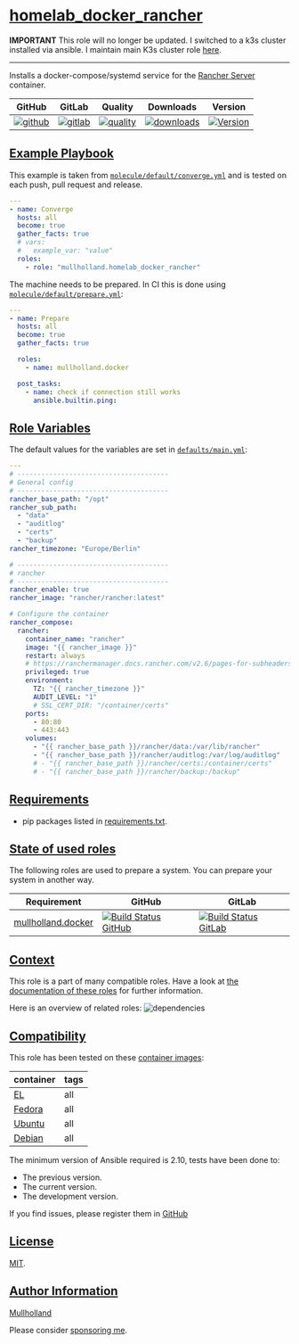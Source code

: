 # [homelab_docker_rancher](#homelab_docker_rancher)

**IMPORTANT**
This role will no longer be updated. I switched to a k3s cluster installed via ansible. I maintain main K3s cluster role [here](https://github.com/mullholland/ansible-role-k3s).

---
Installs a docker-compose/systemd service for the [Rancher Server](https://ranchermanager.docs.rancher.com/pages-for-subheaders/deploy-rancher-manager) container.

|GitHub|GitLab|Quality|Downloads|Version|
|------|------|-------|---------|-------|
|[![github](https://github.com/mullholland/ansible-role-homelab_docker_rancher/workflows/Ansible%20Molecule/badge.svg)](https://github.com/mullholland/ansible-role-homelab_docker_rancher/actions)|[![gitlab](https://gitlab.com/opensourceunicorn/ansible-role-homelab_docker_rancher/badges/master/pipeline.svg)](https://gitlab.com/opensourceunicorn/ansible-role-homelab_docker_rancher)|[![quality](https://img.shields.io/ansible/quality/62708)](https://galaxy.ansible.com/mullholland/homelab_docker_rancher)|[![downloads](https://img.shields.io/ansible/role/d/62708)](https://galaxy.ansible.com/mullholland/homelab_docker_rancher)|[![Version](https://img.shields.io/github/release/mullholland/ansible-role-homelab_docker_rancher.svg)](https://github.com/mullholland/ansible-role-homelab_docker_rancher/releases/)|

## [Example Playbook](#example-playbook)

This example is taken from [`molecule/default/converge.yml`](https://github.com/mullholland/ansible-role-homelab_docker_rancher/blob/master/molecule/default/converge.yml) and is tested on each push, pull request and release.

```yaml
---
- name: Converge
  hosts: all
  become: true
  gather_facts: true
  # vars:
  #   example_var: "value"
  roles:
    - role: "mullholland.homelab_docker_rancher"
```

The machine needs to be prepared. In CI this is done using [`molecule/default/prepare.yml`](https://github.com/mullholland/ansible-role-homelab_docker_rancher/blob/master/molecule/default/prepare.yml):

```yaml
---
- name: Prepare
  hosts: all
  become: true
  gather_facts: true

  roles:
    - name: mullholland.docker

  post_tasks:
    - name: check if connection still works
      ansible.builtin.ping:
```


## [Role Variables](#role-variables)

The default values for the variables are set in [`defaults/main.yml`](https://github.com/mullholland/ansible-role-homelab_docker_rancher/blob/master/defaults/main.yml):

```yaml
---
# --------------------------------------
# General config
# --------------------------------------
rancher_base_path: "/opt"
rancher_sub_path:
  - "data"
  - "auditlog"
  - "certs"
  - "backup"
rancher_timezone: "Europe/Berlin"

# --------------------------------------
# rancher
# --------------------------------------
rancher_enable: true
rancher_image: "rancher/rancher:latest"

# Configure the container
rancher_compose:
  rancher:
    container_name: "rancher"
    image: "{{ rancher_image }}"
    restart: always
    # https://ranchermanager.docs.rancher.com/v2.6/pages-for-subheaders/rancher-on-a-single-node-with-docker#privileged-access-for-rancher
    privileged: true
    environment:
      TZ: "{{ rancher_timezone }}"
      AUDIT_LEVEL: "1"
      # SSL_CERT_DIR: "/container/certs"
    ports:
      - 80:80
      - 443:443
    volumes:
      - "{{ rancher_base_path }}/rancher/data:/var/lib/rancher"
      - "{{ rancher_base_path }}/rancher/auditlog:/var/log/auditlog"
      # - "{{ rancher_base_path }}/rancher/certs:/container/certs"
      # - "{{ rancher_base_path }}/rancher/backup:/backup"
```

## [Requirements](#requirements)

- pip packages listed in [requirements.txt](https://github.com/mullholland/ansible-role-homelab_docker_rancher/blob/master/requirements.txt).

## [State of used roles](#state-of-used-roles)

The following roles are used to prepare a system. You can prepare your system in another way.

| Requirement | GitHub | GitLab |
|-------------|--------|--------|
|[mullholland.docker](https://galaxy.ansible.com/mullholland/docker)|[![Build Status GitHub](https://github.com/mullholland/ansible-role-docker/workflows/Ansible%20Molecule/badge.svg)](https://github.com/mullholland/ansible-role-docker/actions)|[![Build Status GitLab](https://gitlab.com/opensourceunicorn/ansible-role-docker/badges/master/pipeline.svg)](https://gitlab.com/opensourceunicorn/ansible-role-docker)|

## [Context](#context)

This role is a part of many compatible roles. Have a look at [the documentation of these roles](https://mullholland.net) for further information.

Here is an overview of related roles:
![dependencies](https://raw.githubusercontent.com/mullholland/ansible-role-homelab_docker_rancher/png/requirements.png "Dependencies")

## [Compatibility](#compatibility)

This role has been tested on these [container images](https://hub.docker.com/u/mullholland):

|container|tags|
|---------|----|
|[EL](https://hub.docker.com/repository/docker/mullholland/docker-centos-systemd/general)|all|
|[Fedora](https://hub.docker.com/repository/docker/mullholland/docker-fedora-systemd/general)|all|
|[Ubuntu](https://hub.docker.com/repository/docker/mullholland/docker-ubuntu-systemd/general)|all|
|[Debian](https://hub.docker.com/repository/docker/mullholland/docker-debian-systemd/general)|all|

The minimum version of Ansible required is 2.10, tests have been done to:

- The previous version.
- The current version.
- The development version.

If you find issues, please register them in [GitHub](https://github.com/mullholland/ansible-role-homelab_docker_rancher/issues)

## [License](#license)

[MIT](https://github.com/mullholland/ansible-role-homelab_docker_rancher/blob/master/LICENSE).

## [Author Information](#author-information)

[Mullholland](https://mullholland.net)

Please consider [sponsoring me](https://github.com/sponsors/mullholland).
